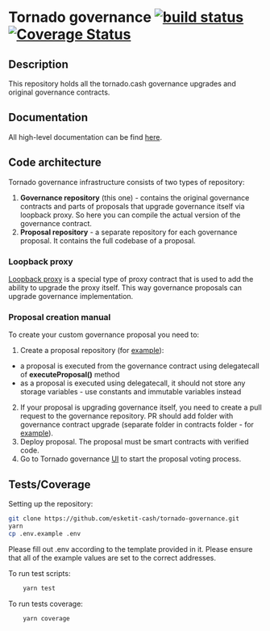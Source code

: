 # Tornado governance [![build status](https://github.com/esketit-cash/tornado-governance/actions/workflows/build.yml/badge.svg)](https://github.com/esketit-cash/tornado-governance/actions/workflows/build.yml) [![Coverage Status](https://coveralls.io/repos/github/tornadocash/tornado-governance/badge.svg?branch=master)](https://coveralls.io/github/tornadocash/tornado-governance?branch=master)

## Description
This repository holds all the tornado.cash governance upgrades and original governance contracts.

## Documentation
All high-level documentation can be find [here](https://docs.tornado.cash/general/governance).

## Code architecture
Tornado governance infrastructure consists of two types of repository:
1. **Governance repository** (this one) - contains the original governance contracts and parts of proposals that upgrade governance itself via loopback proxy. So here you can compile the actual version of the governance contract.
2. **Proposal repository** - a separate repository for each governance proposal. It contains the full codebase of a proposal.

### Loopback proxy
[Loopback proxy](https://github.com/esketit-cash/tornado-governance/blob/master/contracts/v1/LoopbackProxy.sol) is a special type of proxy contract that is used to add the ability to upgrade the proxy itself. This way governance proposals can upgrade governance implementation.

### Proposal creation manual
To create your custom governance proposal you need to:
1. Create a proposal repository (for [example](https://github.com/Rezan-vm/tornado-relayer-registry)):
  - a proposal is executed from the governance contract using delegatecall of __executeProposal()__ method
  - as a proposal is executed using delegatecall, it should not store any storage variables - use constants and immutable variables instead
2. If your proposal is upgrading governance itself, you need to create a pull request to the governance repository. PR should add folder with governance contract upgrade (separate folder in contracts folder - for [example](https://github.com/esketit-cash/tornado-governance/pull/6/commits/5f36d5744a9f279a58e9ba1f0e0cd9d493af41c7)).
3. Deploy proposal. The proposal must be smart contracts with verified code.
4. Go to Tornado governance [UI](https://tornadocash.eth.limo/governance) to start the proposal voting process.


## Tests/Coverage

Setting up the repository:

```bash
git clone https://github.com/esketit-cash/tornado-governance.git
yarn
cp .env.example .env
```

Please fill out .env according to the template provided in it. Please ensure that all of the example values are set to the correct addresses.

To run test scripts:

```bash
    yarn test
```

To run tests coverage:

```bash
    yarn coverage
```